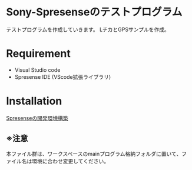 # Sony-Spresenseのテストプログラム

テストプログラムを作成していきます。
LチカとGPSサンプルを作成。
 
# Requirement
* Visual Studio code
* Spresense IDE (VScode拡張ライブラリ)
 
# Installation

[Spresenseの開発環境構築](https://developer.sony.com/develop/spresense/docs/sdk_set_up_ide_ja.html)

## ※注意
本ファイル群は、ワークスペースのmainプログラム格納フォルダに置いて、ファイル名は環境に合わせ変更してください。